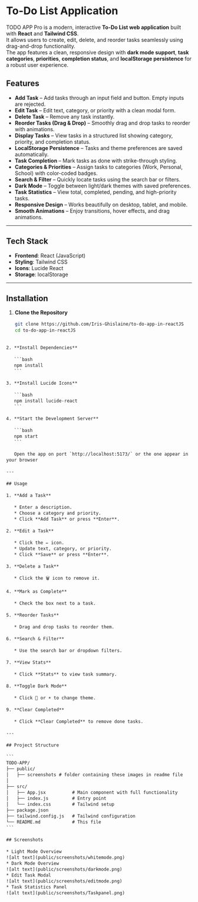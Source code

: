 # To-Do List Application


TODO APP Pro is a modern, interactive **To-Do List web application** built with **React** and **Tailwind CSS**.  
It allows users to create, edit, delete, and reorder tasks seamlessly using drag-and-drop functionality.  
The app features a clean, responsive design with **dark mode support**, **task categories**, **priorities**, **completion status**, and **localStorage persistence** for a robust user experience.

## Features

- **Add Task** – Add tasks through an input field and button. Empty inputs are rejected.
- **Edit Task** – Edit text, category, or priority with a clean modal form.
- **Delete Task** – Remove any task instantly.
- **Reorder Tasks (Drag & Drop)** – Smoothly drag and drop tasks to reorder with animations.
- **Display Tasks** – View tasks in a structured list showing category, priority, and completion status.
- **LocalStorage Persistence** – Tasks and theme preferences are saved automatically.
- **Task Completion** – Mark tasks as done with strike-through styling.
- **Categories & Priorities** – Assign tasks to categories (Work, Personal, School) with color-coded badges.
- **Search & Filter** – Quickly locate tasks using the search bar or filters.
- **Dark Mode** – Toggle between light/dark themes with saved preferences.
- **Task Statistics** – View total, completed, pending, and high-priority tasks.
- **Responsive Design** – Works beautifully on desktop, tablet, and mobile.
- **Smooth Animations** – Enjoy transitions, hover effects, and drag animations.

---

## Tech Stack
- **Frontend**: React (JavaScript)
- **Styling**: Tailwind CSS
- **Icons**: Lucide React
- **Storage**: localStorage

---

##  Installation

1. **Clone the Repository**
   ```bash
   git clone https://github.com/Iris-Ghislaine/to-do-app-in-reactJS
   cd to-do-app-in-reactJS
````

2. **Install Dependencies**

   ```bash
   npm install
   ```

3. **Install Lucide Icons**

   ```bash
   npm install lucide-react
   ```

4. **Start the Development Server**

   ```bash
   npm start
   ```

   Open the app on port `http://localhost:5173/` or the one appear in your browser

---

## Usage

1. **Add a Task**

   * Enter a description.
   * Choose a category and priority.
   * Click **Add Task** or press **Enter**.

2. **Edit a Task**

   * Click the ✏️ icon.
   * Update text, category, or priority.
   * Click **Save** or press **Enter**.

3. **Delete a Task**

   * Click the 🗑️ icon to remove it.

4. **Mark as Complete**

   * Check the box next to a task.

5. **Reorder Tasks**

   * Drag and drop tasks to reorder them.

6. **Search & Filter**

   * Use the search bar or dropdown filters.

7. **View Stats**

   * Click **Stats** to view task summary.

8. **Toggle Dark Mode**

   * Click 🌙 or ☀️ to change theme.

9. **Clear Completed**

   * Click **Clear Completed** to remove done tasks.

---

## Project Structure

```
TODO-APP/
├── public/
│   ├── screenshots # folder containing these images in readme file
│
├── src/
│   ├── App.jsx          # Main component with full functionality
│   ├── index.js         # Entry point
│   └── index.css        # Tailwind setup
├── package.json
├── tailwind.config.js   # Tailwind configuration
└── README.md            # This file
```

## Screenshots

* Light Mode Overview
![alt text](public/screenshots/whitemode.png)
* Dark Mode Overview
![alt text](public/screenshots/darkmode.png)
* Edit Task Modal
![alt text](public/screenshots/editmode.png)
* Task Statistics Panel
![alt text](public/screenshots/Taskpanel.png)
